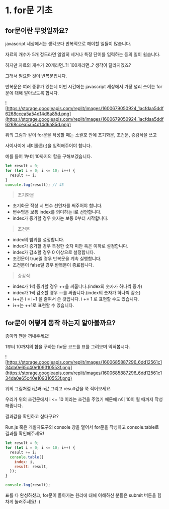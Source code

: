 # 1. for문 기초

## for문이란 무엇일까요?

javascript 세상에서는 생각보다 반복적으로 해야할 일들이 많습니다.

자료의 개수가 5개 정도라면 일일히 세거나 특정 단어를 입력하는 등의 일이 쉽습니다.

하지만 자료의 개수가 20개라면..?! 100개라면..? 생각이 달라지겠죠?

그래서 필요한 것이 반복문입니다.

반복문은 여러 종류가 있는데 이번 시간에는 javascript 세상에서 가장 널리 쓰이는 for문에 대해 알아보도록 합시다.

![https://storage.googleapis.com/replit/images/1600679050924_1acfdaa5ddf6268ccea5a54d14d6a85d.png](https://storage.googleapis.com/replit/images/1600679050924_1acfdaa5ddf6268ccea5a54d14d6a85d.png)

위의 그림과 같이 for문을 작성할 때는 소괄호 안에 초기화문, 조건문, 증감식을 쓰고

사이사이에 세미콜론(;)을 입력해주어야 합니다.

예를 들어 1부터 10까지의 합을 구해보겠습니다.

```js
let result = 0;
for (let i = 0; i <= 10; i++) {
  result += i;
}
console.log(result); // 45
```

> 초기화문

- 초기화문 작성 시 변수 선언자를 써주어야 합니다.
- 변수명은 보통 index를 의미하는 i로 선언합니다.
- index가 증가할 경우 숫자는 보통 0부터 시작합니다.

> 조건문

- index의 범위를 설정합니다.
- index가 증가할 경우 특정한 숫자 미만 혹은 이하로 설정합니다.
- index가 감소할 경우 0 이상으로 설정합니다.
- 조건문이 true일 경우 반복문을 계속 실행합니다.
- 조건문이 false일 경우 반복문이 종료됩니다.

> 증감식

- index가 1씩 증가할 경우 ++을 써줍니다.(index의 숫자가 하나씩 증가)
- index가 1씩 감소할 경우 --를 써줍니다.(index의 숫자가 하나씩 감소)
- i++은 i = i+1 을 줄여서 쓴 것입니다. i += 1 로 표현할 수도 있습니다.
- i++는 ++1로 표현할 수 있습니다.

## for문이 어떻게 동작 하는지 알아볼까요?

종이와 펜을 꺼내주세요!

1부터 10까지의 합을 구하는 for문 코드를 표를 그려보며 익혀봅시다.

![https://storage.googleapis.com/replit/images/1600685887296_6dd12561c134da0e65c40e109310553f.png](https://storage.googleapis.com/replit/images/1600685887296_6dd12561c134da0e65c40e109310553f.png)

위의 그림처럼 i값과 n값 그리고 result값을 쭉 적어보세요.

우리가 위의 조건문에서 i <= 10 이라는 조건을 주었기 때문에 n이 10이 될 때까지 작성해줍니다.

결과값을 확인하고 싶다구요?

Run.js 혹은 개발자도구의 console 창을 열어서 for문을 작성하고 console.table로 결과를 확인해주세요!

```js
let result = 0;
for (let i = 0; i <= 10; i++) {
  result += i;
  console.table({
    index: i,
    result: result,
  });
}

console.log(result);
```

표를 다 완성하셨고, for문이 돌아가는 원리에 대해 이해하신 분들은 submit 버튼을 힘차게 눌러주세요! :)
